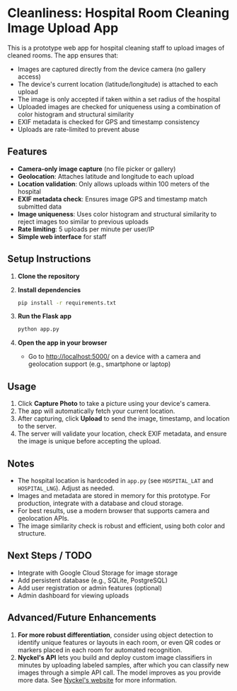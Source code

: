 # Cleanliness: Hospital Room Cleaning Image Upload App

This is a prototype web app for hospital cleaning staff to upload images of cleaned rooms. The app ensures that:

- Images are captured directly from the device camera (no gallery access)
- The device's current location (latitude/longitude) is attached to each upload
- The image is only accepted if taken within a set radius of the hospital
- Uploaded images are checked for uniqueness using a combination of color histogram and structural similarity
- EXIF metadata is checked for GPS and timestamp consistency
- Uploads are rate-limited to prevent abuse

## Features

- **Camera-only image capture** (no file picker or gallery)
- **Geolocation**: Attaches latitude and longitude to each upload
- **Location validation**: Only allows uploads within 100 meters of the hospital
- **EXIF metadata check**: Ensures image GPS and timestamp match submitted data
- **Image uniqueness**: Uses color histogram and structural similarity to reject images too similar to previous uploads
- **Rate limiting**: 5 uploads per minute per user/IP
- **Simple web interface** for staff

## Setup Instructions

1. **Clone the repository**

2. **Install dependencies**

   ```bash
   pip install -r requirements.txt
   ```

3. **Run the Flask app**

   ```bash
   python app.py
   ```

4. **Open the app in your browser**
   - Go to [http://localhost:5000/](http://localhost:5000/) on a device with a camera and geolocation support (e.g., smartphone or laptop)

## Usage

1. Click **Capture Photo** to take a picture using your device's camera.
2. The app will automatically fetch your current location.
3. After capturing, click **Upload** to send the image, timestamp, and location to the server.
4. The server will validate your location, check EXIF metadata, and ensure the image is unique before accepting the upload.

## Notes

- The hospital location is hardcoded in `app.py` (see `HOSPITAL_LAT` and `HOSPITAL_LNG`). Adjust as needed.
- Images and metadata are stored in memory for this prototype. For production, integrate with a database and cloud storage.
- For best results, use a modern browser that supports camera and geolocation APIs.
- The image similarity check is robust and efficient, using both color and structure.

## Next Steps / TODO

- Integrate with Google Cloud Storage for image storage
- Add persistent database (e.g., SQLite, PostgreSQL)
- Add user registration or admin features (optional)
- Admin dashboard for viewing uploads

## Advanced/Future Enhancements

1. **For more robust differentiation**, consider using object detection to identify unique features or layouts in each room, or even QR codes or markers placed in each room for automated recognition.
2. **Nyckel's API** lets you build and deploy custom image classifiers in minutes by uploading labeled samples, after which you can classify new images through a simple API call. The model improves as you provide more data. See [Nyckel's website](https://www.nyckel.com/) for more information.
